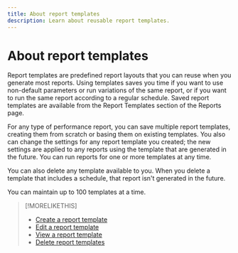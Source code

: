 ```yaml
---
title: About report templates
description: Learn about reusable report templates.
---
```

# About report templates

Report templates are predefined report layouts that you can reuse when you generate most reports. Using templates saves you time if you want to use non-default parameters or run variations of the same report, or if you want to run the same report according to a regular schedule. Saved report templates are available from the Report Templates section of the Reports page.

For any type of performance report, you can save multiple report templates, creating them from scratch or basing them on existing templates. You also can change the settings for any report template you created; the new settings are applied to any reports using the template that are generated in the future. You can run reports for one or more templates at any time.

You can also delete any template available to you. When you delete a template that includes a schedule, that report isn't generated in the future.

You can maintain up to 100 templates at a time.

>[!MORELIKETHIS]
>
>* [Create a report template](template-create.md)
>* [Edit a report template](template-edit.md)
>* [View a report template](template-view.md)
>* [Delete report templates](template-delete.md)

